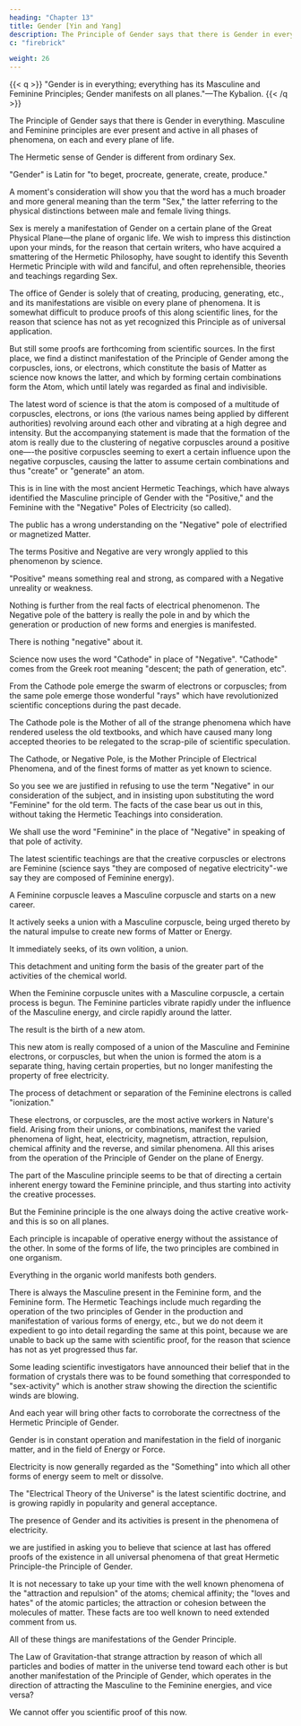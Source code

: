```yaml
---
heading: "Chapter 13"
title: Gender [Yin and Yang]
description: The Principle of Gender says that there is Gender in everything. Masculine and Feminine principles are ever present and active in all phases of phenomena, on each and every plane of life
c: "firebrick"

weight: 26
---
```



{{< q >}}
"Gender is in everything; everything has its Masculine and Feminine Principles; Gender manifests on all planes."—The Kybalion.
{{< /q >}}


The Principle of Gender says that there is Gender in everything. Masculine and Feminine principles are ever present and active in all phases of phenomena, on each and every plane of life. 

The Hermetic sense of Gender is different from ordinary Sex.

"Gender" is Latin for "to beget, procreate, generate, create, produce." 

A moment's consideration will show you that the word has a much broader and more general meaning than the term "Sex," the latter referring to the physical distinctions between male and female living things. 

Sex is merely a manifestation of Gender on a certain plane of the Great Physical Plane—the plane of organic life. We wish to impress this distinction upon your minds, for the reason that certain writers, who have acquired a smattering of the Hermetic Philosophy, have sought to identify this Seventh Hermetic Principle with wild and fanciful, and often reprehensible, theories and teachings regarding Sex.

The office of Gender is solely that of creating, producing, generating, etc., and its manifestations are visible on every plane of phenomena. It is somewhat difficult to produce proofs of this along scientific lines, for the reason that science has not as yet recognized this Principle as of universal application. 

But still some proofs are forthcoming from scientific sources. In the first place, we find a distinct manifestation of the Principle of Gender among the corpuscles, ions, or electrons, which constitute the basis of Matter as science now knows the latter, and which by forming certain combinations form the Atom, which until lately was regarded as final and indivisible.

The latest word of science is that the atom is composed of a multitude of corpuscles, electrons, or ions (the various names being applied by different authorities) revolving around each other and vibrating at a high degree and intensity. But the accompanying statement is made that the formation of the atom is really due to the clustering of negative corpuscles around a positive one—-the positive corpuscles seeming to exert a certain influence upon the negative corpuscles, causing the latter to assume certain combinations and thus "create" or "generate" an atom. 

This is in line with the most ancient Hermetic Teachings, which have always identified the Masculine principle of Gender with the "Positive," and the Feminine with the "Negative" Poles of Electricity (so called).

The public has a wrong understanding on the "Negative" pole of electrified or magnetized Matter.

The terms Positive and Negative are very wrongly applied to this phenomenon by science. 

"Positive" means something real and strong, as compared with a Negative unreality or weakness. 

Nothing is further from the real facts of electrical phenomenon. The Negative pole of the battery is really the pole in and by which the generation or production of new forms and energies is manifested. 

There is nothing "negative" about it. 

Science now uses the word "Cathode" in place of "Negative". "Cathode" comes from the Greek root meaning "descent; the path of generation, etc".  

From the Cathode pole emerge the swarm of electrons or corpuscles; from the same pole emerge those wonderful "rays" which have revolutionized scientific conceptions during the past decade. 

The Cathode pole is the Mother of all of the strange phenomena which have rendered useless the old textbooks, and which have caused many long accepted theories to be relegated to the scrap-pile of scientific speculation. 

The Cathode, or Negative Pole, is the Mother Principle of Electrical Phenomena, and of the finest forms of matter as yet known to science. 

So you see we are justified in refusing to use the term "Negative" in our consideration of the subject, and in insisting upon substituting the word "Feminine" for the old term. The facts of the case bear us out in this, without taking the Hermetic Teachings into consideration. 

We shall use the word "Feminine" in the place of "Negative" in speaking of that pole of activity.

The latest scientific teachings are that the creative corpuscles or electrons are Feminine (science says "they are composed of negative electricity"-we say they are composed of Feminine energy).

A Feminine corpuscle leaves a Masculine corpuscle and starts on a new career. 

It actively seeks a union with a Masculine corpuscle, being urged thereto by the natural impulse to create new forms of Matter or Energy. 

It immediately seeks, of its own volition, a union. 

This detachment and uniting form the basis of the greater part of the activities of the chemical world. 

When the Feminine corpuscle unites with a Masculine corpuscle, a certain process is begun. The Feminine particles vibrate rapidly under the influence of the Masculine energy, and circle rapidly around the latter. 

The result is the birth of a new atom. 

This new atom is really composed of a union of the Masculine and Feminine electrons, or corpuscles, but when the union is formed the atom is a separate thing, having certain properties, but no longer manifesting the property of free electricity. 

The process of detachment or separation of the Feminine electrons is called "ionization." 

These electrons, or corpuscles, are the most active workers in Nature's field. Arising from their unions, or combinations, manifest the varied phenomena of light, heat, electricity, magnetism, attraction, repulsion, chemical affinity and the reverse, and similar phenomena. All this arises from the operation of the Principle of Gender on the plane of Energy.

The part of the Masculine principle seems to be that of directing a certain inherent energy toward the Feminine principle, and thus starting into activity the creative processes. 

But the Feminine principle is the one always doing the active creative work-and this is so on all planes.

Each principle is incapable of operative energy without the assistance of the other. In some of the forms of life, the two principles are combined in one organism. 

Everything in the organic world manifests both genders. 

There is always the Masculine present in the Feminine form, and the Feminine form. The Hermetic Teachings include much regarding the operation of the two principles of Gender in the production and manifestation of various forms of energy, etc., but we do not deem it expedient to go into detail regarding the same at this point, because we are unable to back up the same with scientific proof, for the reason that science has not as yet progressed thus far. 

<!-- But the example we have given you of the phenomena of the electrons or corpuscles will show you that science is on the right path, and will also give you a general idea of the underlying principles.
 -->

Some leading scientific investigators have announced their belief that in the formation of crystals there was to be found something that corresponded to "sex-activity" which is another straw showing the direction the scientific winds are blowing. 

And each year will bring other facts to corroborate the correctness of the Hermetic Principle of Gender. 

Gender is in constant operation and manifestation in the field of inorganic matter, and in the field of Energy or Force. 

Electricity is now generally regarded as the "Something" into which all other forms of energy seem to melt or dissolve. 

The "Electrical Theory of the Universe" is the latest scientific doctrine, and is growing rapidly in popularity and general acceptance. 

<!-- And it thus follows that if we are able to discover in -even at the very root and source of its manifestations a clear and unmistakable evidence of  -->

The presence of Gender and its activities is present in the phenomena of electricity.

 we are justified in asking you to believe that science at last has offered proofs of the existence in all universal phenomena of that great Hermetic Principle-the Principle of Gender.

It is not necessary to take up your time with the well known phenomena of the "attraction and repulsion" of the atoms; chemical affinity; the "loves and hates" of the atomic particles; the attraction or cohesion between the molecules of matter. These facts are too well known to need extended comment from us. 

All of these things are manifestations of the Gender Principle. <!-- Can you not see that the phenomena is "on all fours" with that of the corpuscles or electrons? And more than this, can you not see the reasonableness of the Hermetic Teachings which assert that --> 

The Law of Gravitation-that strange attraction by reason of which all particles and bodies of matter in the universe tend toward each other is but another manifestation of the Principle of Gender, which operates in the direction of attracting the Masculine to the Feminine energies, and vice versa? 

We cannot offer you scientific proof of this now. <!-- -but examine the phenomena in the light of the Hermetic Teachings on the subject, and see if you have not a better working hypothesis than any offered by physical science. Submit all physical phenomena to the test, and you will discern the Principle of Gender ever in evidence. -->

<!-- Let us now pass on to a consideration of the operation of the Principle on the Mental Plane. Many interesting features are there awaiting examination.
 -->
